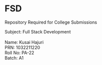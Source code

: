 # FSD
Repository Required for College Submissions

Subject: Full Stack Development<br><br>
Name: Kusai Hajuri<br>
PRN: 1032211220<br>
Roll No: PA-22<br>
Batch: A1

